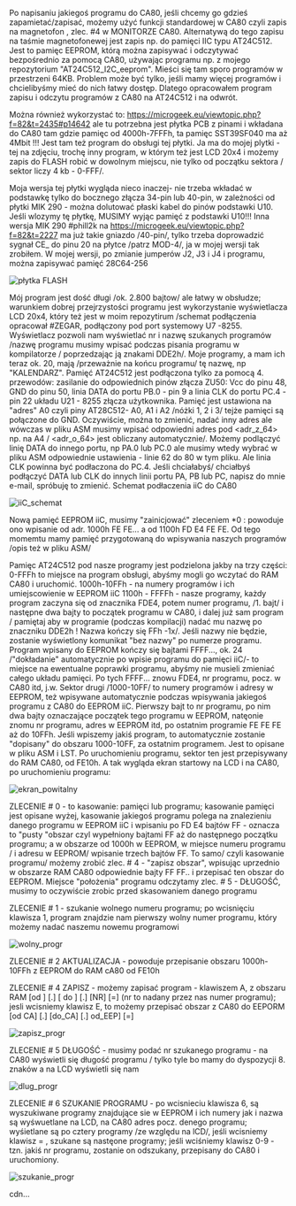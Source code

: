 Po napisaniu jakiegoś programu do CA80, jeśli chcemy go gdzieś zapamietać/zapisać, możemy użyć funkcji standardowej w CA80 czyli zapis na magnetofon , zlec. #4 w MONITORZE CA80. Alternatywą do tego zapisu na taśmie magnetofonewej jest zapis np. do pamięci IIC typu AT24C512. Jest to pamięc EEPROM, którą można zapisywać i odczytywać bezpośrednio za pomocą CA80, używając programu np. z mojego repozytorium "AT24C512_I2C_eeprom". Mieści się tam sporo programów w przestrzeni  64KB. Problem może być tylko, jeśli mamy więcej programów i chcielibyśmy mieć do nich łatwy dostęp. Dlatego opracowałem program  zapisu i odczytu programów z CA80 na AT24C512 i na odwrót.

Można również wykorzystać to:
https://microgeek.eu/viewtopic.php?f=82&t=2435#p14642
ale tu potrzebna jest płytka PCB z pinami i wkładana do CA80 tam gdzie pamięc od 4000h-7FFFh, ta pamięc SST39SF040 ma aż 4Mbit !!! Jest tam też program do obsługi tej płytki. Ja ma do mojej plytki - tej na zdjęciu, trochę inny program, w którym też jest LCD 20x4 i możemy zapis do FLASH robić w dowolnym miejscu, nie tylko od początku sektora / sektor liczy 4 kb - 0-FFF/.

Moja wersja tej płytki wygląda nieco inaczej- nie trzeba wkładać w podstawkę tylko do bocznego złącza 34-pin lub 40-pin, w zależności od płytki MIK 290 - można dolutować płaski kabel do pinów podstawki U10. Jeśli wlozymy tę płytkę, MUSIMY wyjąc pamięć z podstawki U10!!!
Inna wersja MIK 290 #phill2k na 
https://microgeek.eu/viewtopic.php?f=82&t=2227
ma już takie gniazdo /40-pin/, tylko trzeba doprowadzić sygnał CE_ do pinu 20 na płytce /patrz MOD-4/, ja w mojej wersji tak zrobiłem. W mojej wersji, po zmianie jumperów J2, J3 i J4 i programu, można zapisywać pamięć 28C64-256

![płytka FLASH](https://github.com/user-attachments/assets/9889acc2-78af-43b0-8375-c0d04c20b75a)

Mój program jest dość długi /ok. 2.800 bajtow/ ale łatwy w obsłudze; warunkiem dobrej przejrzystości programu jest wykorzystanie wyświetlacza LCD 20x4, który też jest w moim repozytirum /schemat podłączenia opracował #ZEGAR, podłączony pod port systemowy U7 -8255. Wyświetlacz pozwoli nam wyświetlać nr i nazwę szukanych programów /nazwę programu musimy wpisać podczas pisania programu w kompilatorze / poprzedzając ją znakami DDE2h/.
Moje programy, a mam ich teraz ok. 20, mają /przeważnie na końcu programu/ tę nazwę, np "KALENDARZ". Pamięć AT24C512 jest podłączona tylko za pomocą 4. przewodów: zasilanie do odpowiednich pinów złącza ZU50: Vcc do pinu 48, GND do pinu 50, linia DATA do portu PB.0 - pin 9 a linia CLK do portu PC.4 - pin 22 układu U21 - 8255 złącza użytkownika. Pamięć jest ustawiona na "adres" A0 czyli piny AT28C512- A0, A1 i A2 /nóżki 1, 2 i 3/ tejże pamięci są połączone do GND. Oczywiście, można to zmienić, nadać inny adres ale wówczas w pliku ASM musimy wpisać odpowiedni adres pod <adr_z_64>  np. na A4 / <adr_o_64> jest obliczany automatycznie/.
Możemy podlączyć linię DATA do innego portu, np PA.0 lub PC.0 ale musimy wtedy wybrać w pliku ASM odpowiednie ustawienia - linie 62 do 80 w tym pliku. Ale linia CLK powinna być podłaczona do PC.4. Jeśli chciałabyś/ chciałbyś podłączyć DATA lub CLK do innych linii portu PA, PB lub PC, napisz do mnie e-mail, spróbuję to zmienić.
Schemat podłaczenia iiC do CA80

![iiC_schemat](https://github.com/user-attachments/assets/95cde02a-e141-4838-89ac-db00536a8bf7)

Nową pamięć EEPROM iiC, musimy "zainicjować" zleceniem *0 : powoduje ono wpisanie od adr. 1000h FE FE... a od 1100h FD E4 FE FE. Od tego momemtu mamy pamięć przygotowaną do wpisywania naszych programów /opis też w pliku ASM/

Pamięc AT24C512 pod nasze programy jest podzielona jakby na trzy części:
0-FFFh to miejsce na program obsługi, abyśmy mogli go wczytać do RAM CA80 i uruchomić.
1000h-10FFh -  na numery programów i ich umiejscowienie w EEPROM iiC
1100h - FFFFh - nasze programy, każdy program zaczyna się od znacznika FDE4, potem numer programu, /1. bajt/ i następne dwa bajty to początek programu w CA80, i dalej już sam program / pamiętaj aby w programie (podczas kompilacji) nadać mu nazwę po znaczniku DDE2h ! Nazwa kończy się FFh -1x/. Jeśli nazwy nie będzie, zostanie wyświetlony komunikat "bez nazwy" po numerze programu. Program wpisany do EEPROM kończy się bajtami FFFF..., ok. 24 /"dokładanie" automatycznie po wpisie programu do pamięci iiC/- to miejsce na ewentualne poprawki programu, abyśmy nie musieli zmieniać całego układu pamięci. Po tych FFFF... znowu FDE4, nr programu, pocz. w CA80 itd, j.w.
Sektor drugi /1000-10FF/ to numery programów i adresy w EEPROM, też wpisywane automatycznie podczas wpisywania jakiegoś programu z CA80 do EEPROM iiC. Pierwszy bajt to nr programu, po nim dwa bajty oznaczające początek tego programu w EEPROM, natęonie znomu nr programu, adres w EEPROM itd, po ostatnim programie FE FE FE aż do 10FFh. Jeśli wpiszemy jakiś program, to automatycznie zostanie "dopisany" do obszaru 1000-10FF, za ostatnim programem. Jest to opisane w pliku ASM i LST.
Po uruchomieniu programu, sektor ten jest przepisywany do RAM CA80, od FE10h.
A tak wygląda ekran startowy na LCD i na CA80, po uruchomieniu programu:

![ekran_powitalny](https://github.com/user-attachments/assets/b901c505-e743-4d7c-ba89-163293d49598)

ZLECENIE # 0 - to kasowanie: pamięci lub programu; kasowanie pamięci jest opisane wyżej, kasowanie jakiegoś programu polega na znalezieniu danego programu w EEPROM iiC i wpisaniu po FD E4  bajtów FF - oznacza to "pusty "obszar czyl wypełniony bajtami FF aż do następnego początku programu; a w obszarze od 1000h w EEPROM,  w miejsce numeru programu / i adresu w EEPROM/ wpisanie trzech bajtów FF. To samo/ czyli kasowanie programu/ możemy zrobić zlec. # 4 - "zapisz obszar", wpisując uprzednio w obszarze RAM CA80 odpowiednie bajty FF FF.. i przepisać ten obszar do EEPROM. Miejsce "położenia" programu odczytamy zlec. # 5 - DŁUGOŚĆ, musimy to oczywiście zrobic przed skasowaniem danego programu

ZLECENIE # 1 - szukanie wolnego numeru programu; po wcisnięciu klawisza 1, program znajdzie nam pierwszy wolny numer programu, który możemy nadać naszemu nowemu programowi

![wolny_progr](https://github.com/user-attachments/assets/b9bd8ca7-5a8b-494d-a1a2-50ec2ade84ed)


ZLECENIE # 2 AKTUALIZACJA - powoduje przepisanie obszaru 1000h-10FFh z EEPROM do RAM cA80 od FE10h

ZLECENIE # 4  ZAPISZ - możemy zapisać program - klawiszem A, z obszaru RAM [od ] [.] [ do ] [.] [NR] [=]  (nr to nadany przez nas numer programu); jesli wcisniemy klawisz E, to możemy przepisać obszar z CA80 do EEPORM [od CA] [.] [do_CA] [.] od_EEP] [=]

![zapisz_progr](https://github.com/user-attachments/assets/91097745-be70-4a2d-b28b-cd332984e24a)


ZLECENIE # 5 DŁUGOŚĆ - musimy podać nr szukanego programu - na CA80 wyświetli się długość programu / tylko tyle bo mamy do dyspozycji 8. znaków a na LCD wyświetli się nam 

![dlug_progr](https://github.com/user-attachments/assets/8444bff1-aa5a-44a8-9696-5a6e6dc8f0ea)

ZLECENIE # 6 SZUKANIE PROGRAMU - po wcisnieciu klawisza 6, są wyszukiwane programy znajdujące sie w EEPROM i ich numery jak i nazwa są wyśwuetlane na LCD, na CA80 adres pocz. denego programu; wyśietlane są po cztery programy /ze względu na lCD/, jeśli wcisniemy klawisz = , szukane są nastęone programy; jeśli wciśniemy klawisz 0-9 - tzn. jakiś nr programu, zostanie on odszukany, przepisany do CA80 i uruchomiony.

![szukanie_progr](https://github.com/user-attachments/assets/a6a46d7b-27d5-43b8-bdfe-552716b820b5)








cdn...
